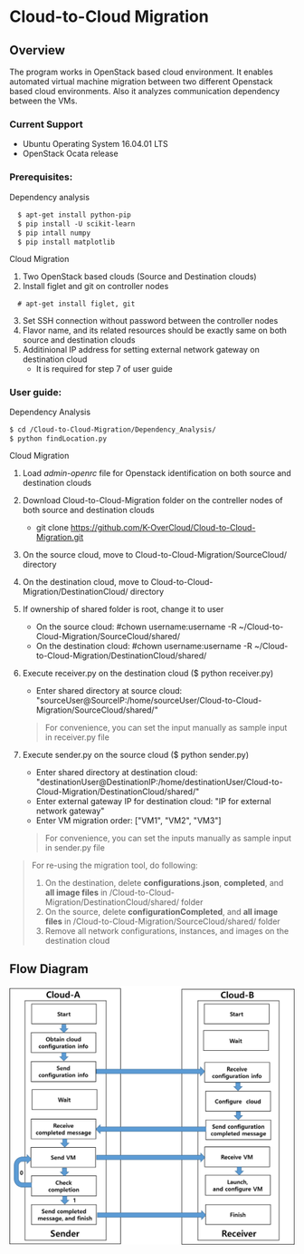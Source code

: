 # Cloud-to-Cloud Migration 

## Overview ##
The program works in OpenStack based cloud environment. It enables automated virtual machine migration between two different Openstack based cloud environments. Also it analyzes communication dependency between the VMs. 

### Current Support ###
* Ubuntu Operating System 16.04.01 LTS
* OpenStack Ocata release

### Prerequisites: ###
Dependency analysis
```
  $ apt-get install python-pip
  $ pip install -U scikit-learn
  $ pip intall numpy 
  $ pip install matplotlib  
```

Cloud Migration
1. Two OpenStack based clouds (Source and Destination clouds)
2. Install figlet and git on controller nodes  
```
  # apt-get install figlet, git
```
3. Set SSH connection without password between the controller nodes
4. Flavor name, and its related resources should be exactly same on both source and destination clouds
5. Additinional IP address for setting external network gateway on destination cloud 
   - It is required for step 7 of user guide

### User guide: ###
Dependency Analysis
```
$ cd /Cloud-to-Cloud-Migration/Dependency_Analysis/
$ python findLocation.py

```
Cloud Migration
1. Load *admin-openrc* file for Openstack identification on both source and destination clouds
2. Download Cloud-to-Cloud-Migration folder on the contreller nodes of both source and destination clouds 
   - git clone https://github.com/K-OverCloud/Cloud-to-Cloud-Migration.git
3. On the source cloud, move to Cloud-to-Cloud-Migration/SourceCloud/ directory
4. On the destination cloud, move to Cloud-to-Cloud-Migration/DestinationCloud/ directory
5. If ownership of shared folder is root, change it to user 
   - On the source cloud: #chown username:username -R ~/Cloud-to-Cloud-Migration/SourceCloud/shared/
   - On the destination cloud: #chown username:username -R ~/Cloud-to-Cloud-Migration/DestinationCloud/shared/
6. Execute receiver.py on the destination cloud ($ python receiver.py)
   - Enter shared directory at source cloud: "sourceUser@SourceIP:/home/sourceUser/Cloud-to-Cloud-Migration/SourceCloud/shared/"  
   > For convenience, you can set the input manually as sample input in receiver.py file
 
7. Execute sender.py on the source cloud ($ python sender.py)
   - Enter shared directory at destination cloud: "destinationUser@DestinationIP:/home/destinationUser/Cloud-to-Cloud-Migration/DestinationCloud/shared/"
   - Enter external gateway IP for destination cloud: "IP for external network gateway" 
   - Enter VM migration order: ["VM1", "VM2", "VM3"]
   > For convenience, you can set the inputs manually as sample input in sender.py file
 
 >  For re-using the migration tool, do following:
 >  1. On the destination, delete **configurations.json**, **completed**, and **all image files** in /Cloud-to-Cloud-Migration/DestinationCloud/shared/ folder
 >  2. On the source, delete **configurationCompleted**, and **all image files** in /Cloud-to-Cloud-Migration/SourceCloud/shared/ folder
 >  3. Remove all network configurations, instances, and images on the destination cloud 

## Flow Diagram
![Alt Text](https://raw.githubusercontent.com/K-OverCloud/Cloud-to-Cloud-Migration/master/FlowDiagram.png)



